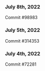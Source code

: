 ### July 8th, 2022

Commit #98983

### July 5th, 2022

Commit #314353


### July 4th, 2022

Commit #72281
